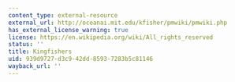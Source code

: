 ```yaml
---
content_type: external-resource
external_url: http://oceanai.mit.edu/kfisher/pmwiki/pmwiki.php
has_external_license_warning: true
license: https://en.wikipedia.org/wiki/All_rights_reserved
status: ''
title: Kingfishers
uid: 939d9727-d3c9-42dd-8593-7283b5c81146
wayback_url: ''
---
```

